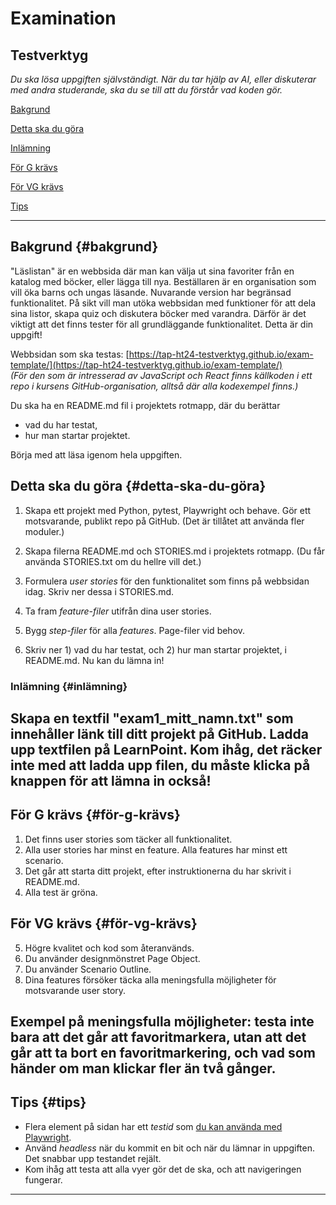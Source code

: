 # Examination

## Testverktyg

*Du ska lösa uppgiften självständigt. När du tar hjälp av AI, eller diskuterar med andra studerande, ska du se till att du förstår vad koden gör.*

[Bakgrund](#bakgrund)

[Detta ska du göra](#detta-ska-du-göra)

[Inlämning](#inlämning)

[För G krävs](#för-g-krävs)

[För VG krävs](#för-vg-krävs)

[Tips](#tips)

---

## **Bakgrund** {#bakgrund}

"Läslistan" är en webbsida där man kan välja ut sina favoriter från en katalog med böcker, eller lägga till nya. Beställaren är en organisation som vill öka barns och ungas läsande. Nuvarande version har begränsad funktionalitet. På sikt vill man utöka webbsidan med funktioner för att dela sina listor, skapa quiz och diskutera böcker med varandra. Därför är det viktigt att det finns tester för all grundläggande funktionalitet. Detta är din uppgift\!

Webbsidan som ska testas: [https://tap-ht24-testverktyg.github.io/exam-template/](https://tap-ht24-testverktyg.github.io/exam-template/)  
*(För den som är intresserad av JavaScript och React finns källkoden i ett repo i kursens GitHub-organisation, alltså där alla kodexempel finns.)*

Du ska ha en README.md fil i projektets rotmapp, där du berättar

* vad du har testat,  
* hur man startar projektet.

Börja med att läsa igenom hela uppgiften.

## **Detta ska du göra** {#detta-ska-du-göra}

1. Skapa ett projekt med Python, pytest, Playwright och behave. Gör ett motsvarande, publikt repo på GitHub. (Det är tillåtet att använda fler moduler.)

2. Skapa filerna README.md och STORIES.md i projektets rotmapp. (Du får använda STORIES.txt om du hellre vill det.)

3. Formulera *user stories* för den funktionalitet som finns på webbsidan idag. Skriv ner dessa i STORIES.md.

4. Ta fram *feature-filer* utifrån dina user stories.

5. Bygg *step-filer* för alla *features*. Page-filer vid behov.

6. Skriv ner 1\) vad du har testat, och 2\) hur man startar projektet, i README.md. Nu kan du lämna in\!

### **Inlämning** {#inlämning}

Skapa en textfil "exam1\_mitt\_namn.txt" som innehåller länk till ditt projekt på GitHub. Ladda upp textfilen på LearnPoint. Kom ihåg, det räcker inte med att ladda upp filen, du måste klicka på knappen för att lämna in också\!  
---

## **För G krävs** {#för-g-krävs}

1. Det finns user stories som täcker all funktionalitet.  
2. Alla user stories har minst en feature. Alla features har minst ett scenario.  
3. Det går att starta ditt projekt, efter instruktionerna du har skrivit i README.md.  
4. Alla test är gröna.

## **För VG krävs** {#för-vg-krävs}

5. Högre kvalitet och kod som återanvänds.  
6. Du använder designmönstret Page Object.  
7. Du använder Scenario Outline.  
8. Dina features försöker täcka alla meningsfulla möjligheter för motsvarande user story.

Exempel på meningsfulla möjligheter: testa inte bara att det går att favoritmarkera, utan att det går att ta bort en favoritmarkering, och vad som händer om man klickar fler än två gånger.  
---

## **Tips** {#tips}

* Flera element på sidan har ett *testid* som [du kan använda med Playwright](https://playwright.dev/docs/locators#locate-by-test-id).  
* Använd *headless* när du kommit en bit och när du lämnar in uppgiften. Det snabbar upp testandet rejält.  
* Kom ihåg att testa att alla vyer gör det de ska, och att navigeringen fungerar.

---

